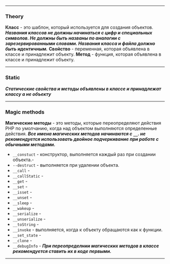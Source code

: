 ***
### Theory
**Класс** - это шаблон, который используется для создания объектов.
_**Названия классов не должны начинаться с цифр и специальных символов. Не должны быть названы по аналогии с зарезервированными словами. Названия класса и файла должно быть идентичным.**_
**Свойство** - переменная, которая объявлена в классе и принадлежит объекту.
**Метод** - функция, которая объявлена в классе и принадлежит объекту.

***
### Static
_**Статические свойства и методы объявлены в классе и принадлежат классу а не объекту**_
	
***
### Magic methods
**Магические методы** - это методы, которые переопределяют действия PHP по умолчанию, когда над объектом выполняются определенные действия.
_**Все имена магических методов начинаются с `__`. не рекомендуется использовать двойное подчеркивание при работе с обычными методами.**_
- `__constuct` - конструктор, выполняется каждый раз при создании объекта.- 
- `--destruct` - выполняется при удалении объекта.
- `__call` -
- `__callStatic` -
- `__get` - 
- `__set` -
- `__isset` -
- `__unset` -
- `__sleep` -
- `__wakeup` -
- `__serialize` -
- `__unserialize` -
- `__toString` - 
- `__invoke` - выполняется, когда к объекту обращаются как к функции.
- `__set_state` -
- `__clone` -
- `__debugInfo` - 
_**При переопределнии магических методов в классе рекомендуется ставить их в коде первыми.**_

***
